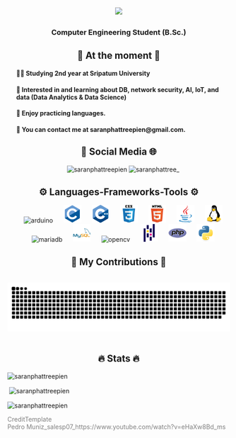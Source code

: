 <h1 align="center">
    <img src="https://readme-typing-svg.herokuapp.com/?font=Righteous&size=35&center=true&vCenter=true&width=500&height=70&duration=4000&lines=Hi+Everyone!+👋🙇‍♂️;+I'm+Saranphat+Treepien!&color=FF5733;" />
</h1>
<h3 align="center" style="text-decoration: none;">Computer Engineering Student (B.Sc.)</h3>

<h2 align="center" style="text-decoration: none;">🌟 At the moment 🌟</h2>

<h4 style="padding-left:20px; text-decoration: none;">👨‍💻 Studying 2nd year at Sripatum University</h4>
<h4 style="padding-left:20px; text-decoration: none;">🧠 Interested in and learning about DB, network security, AI, IoT, and data (Data Analytics & Data Science)</h4>
<h4 style="padding-left:20px; text-decoration: none;">💬 Enjoy practicing languages.</h4>
<h4 style="padding-left:20px; text-decoration: none;">📧 You can contact me at saranphattreepien@gmail.com.</h4>

<h2 align="center" style="text-decoration: none;">🛜 Social Media 🌐</h2>
<p align="center" style="padding-left:20px;">
  <a href="https://linkedin.com/in/saranphattreepien" target="blank" style="text-decoration: none;"><img align="center" src="https://raw.githubusercontent.com/rahuldkjain/github-profile-readme-generator/master/src/images/icons/Social/linked-in-alt.svg" alt="saranphattreepien" height="30" width="40" /></a>
  <a href="https://instagram.com/saranphattree_" target="blank" style="text-decoration: none;"><img align="center" src="https://raw.githubusercontent.com/rahuldkjain/github-profile-readme-generator/master/src/images/icons/Social/instagram.svg" alt="saranphattree_" height="30" width="40" /></a>
</p>
<h2 align="center" style="text-decoration: none;">⚙️ Languages-Frameworks-Tools ⚙️</h2>

<p align="center" style="padding-left:20px;">
  <a href="https://www.arduino.cc/" target="_blank" rel="noreferrer" style="text-decoration: none; margin: 0 10px;"> 
    <img src="https://cdn.worldvectorlogo.com/logos/arduino-1.svg" alt="arduino" width="40" height="40"/> 
  </a>
  <a href="https://www.cprogramming.com/" target="_blank" rel="noreferrer" style="text-decoration: none; margin: 0 10px;"> 
    <img src="https://raw.githubusercontent.com/devicons/devicon/master/icons/c/c-original.svg" alt="c" width="40" height="40"/> 
  </a>
  <a href="https://www.w3schools.com/cpp/" target="_blank" rel="noreferrer" style="text-decoration: none; margin: 0 10px;"> 
    <img src="https://raw.githubusercontent.com/devicons/devicon/master/icons/cplusplus/cplusplus-original.svg" alt="cplusplus" width="40" height="40"/> 
  </a>
  <a href="https://www.w3schools.com/css/" target="_blank" rel="noreferrer" style="text-decoration: none; margin: 0 10px;"> 
    <img src="https://raw.githubusercontent.com/devicons/devicon/master/icons/css3/css3-original-wordmark.svg" alt="css3" width="40" height="40"/> 
  </a>
  <a href="https://www.w3.org/html/" target="_blank" rel="noreferrer" style="text-decoration: none; margin: 0 10px;"> 
    <img src="https://raw.githubusercontent.com/devicons/devicon/master/icons/html5/html5-original-wordmark.svg" alt="html5" width="40" height="40"/> 
  </a>
  <a href="https://www.java.com" target="_blank" rel="noreferrer" style="text-decoration: none; margin: 0 10px;"> 
    <img src="https://raw.githubusercontent.com/devicons/devicon/master/icons/java/java-original.svg" alt="java" width="40" height="40"/> 
  </a>
  <a href="https://www.linux.org/" target="_blank" rel="noreferrer" style="text-decoration: none; margin: 0 10px;"> 
    <img src="https://raw.githubusercontent.com/devicons/devicon/master/icons/linux/linux-original.svg" alt="linux" width="40" height="40"/> 
  </a>
  <a href="https://mariadb.org/" target="_blank" rel="noreferrer" style="text-decoration: none; margin: 0 10px;"> 
    <img src="https://www.vectorlogo.zone/logos/mariadb/mariadb-icon.svg" alt="mariadb" width="40" height="40"/> 
  </a>
  <a href="https://www.mysql.com/" target="_blank" rel="noreferrer" style="text-decoration: none; margin: 0 10px;"> 
    <img src="https://raw.githubusercontent.com/devicons/devicon/master/icons/mysql/mysql-original-wordmark.svg" alt="mysql" width="40" height="40"/> 
  </a>
  <a href="https://opencv.org/" target="_blank" rel="noreferrer" style="text-decoration: none; margin: 0 10px;"> 
    <img src="https://www.vectorlogo.zone/logos/opencv/opencv-icon.svg" alt="opencv" width="40" height="40"/> 
  </a>
  <a href="https://pandas.pydata.org/" target="_blank" rel="noreferrer" style="text-decoration: none; margin: 0 10px;"> 
    <img src="https://raw.githubusercontent.com/devicons/devicon/2ae2a900d2f041da66e950e4d48052658d850630/icons/pandas/pandas-original.svg" alt="pandas" width="40" height="40"/> 
  </a>
  <a href="https://www.php.net" target="_blank" rel="noreferrer" style="text-decoration: none; margin: 0 10px;"> 
    <img src="https://raw.githubusercontent.com/devicons/devicon/master/icons/php/php-original.svg" alt="php" width="40" height="40"/> 
  </a>
  <a href="https://www.python.org" target="_blank" rel="noreferrer" style="text-decoration: none; margin: 0 10px;"> 
    <img src="https://raw.githubusercontent.com/devicons/devicon/master/icons/python/python-original.svg" alt="python" width="40" height="40"/> 
  </a>
</p>


<div align="center">
  <h2>🐍 My Contributions 🐍</h2>
  <br>
  <img alt="snake eating my contributions" src="https://raw.githubusercontent.com/salesp07/salesp07/output/github-contribution-grid-snake.svg" />
  <br/><br/>
</div>
<h2 align="center" style="text-decoration: none;">🔥 Stats 🔥</h2>
<p><img align="center" src="https://github-readme-stats.vercel.app/api/top-langs?username=saranphattreepien&show_icons=true&locale=en&layout=compact" alt="saranphattreepien" /></p>
<p>&nbsp;<img align="center" src="https://github-readme-stats.vercel.app/api?username=saranphattreepien&show_icons=true&locale=en" alt="saranphattreepien" /></p>
<p><img align="center" src="https://github-readme-streak-stats.herokuapp.com/?user=saranphattreepien&" alt="saranphattreepien" /></p>
<a style="color: #808080; text-decoration: none;">CreditTemplate<br> Pedro Muniz_salesp07_https://www.youtube.com/watch?v=eHaXw8Bd_ms</a>
